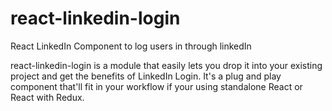 # react-linkedin-login
React LinkedIn Component to log users in through linkedIn

react-linkedin-login is a module that easily lets you drop it into your existing project and get the benefits of LinkedIn Login. It's a plug and play component that'll fit in your workflow if your using standalone React or React with Redux.
